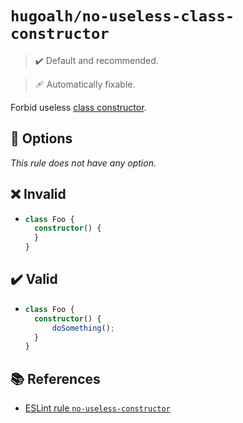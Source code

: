 # `hugoalh/no-useless-class-constructor`

> ✔️ Default and recommended.

> 🩹 Automatically fixable.

Forbid useless [class constructor](https://developer.mozilla.org/en-US/docs/Web/JavaScript/Reference/Classes/constructor).

## 🔧 Options

*This rule does not have any option.*

## ❌ Invalid

- ```ts
  class Foo {
    constructor() {
    }
  }
  ```

## ✔️ Valid

- ```ts
  class Foo {
    constructor() {
		doSomething();
	}
  }
  ```

## 📚 References

- [ESLint rule `no-useless-constructor`](https://eslint.org/docs/latest/rules/no-useless-constructor)
